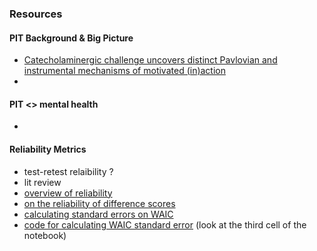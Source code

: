 ### Resources 

#### PIT Background & Big Picture 
- [Catecholaminergic challenge uncovers distinct Pavlovian and instrumental mechanisms of motivated (in)action](https://elifesciences.org/articles/22169)
- 

#### PIT <> mental health 
- 

#### Reliability Metrics
- test-retest relaibility ?
- lit review 
- [overview of reliability](https://doi.org/10.1177/2515245919879695)
- [on the reliability of difference scores](https://doi.org/10.1080/23311835.2015.1064626)
- [calculating standard errors on WAIC](https://link.springer.com/article/10.1007/s11222-016-9696-4 (section 5))
- [code for calculating WAIC standard error](https://github.com/ndawlab/mars-irt/blob/main/03_Calibration/03_Modeling.ipynb) (look at the third cell of the notebook)


